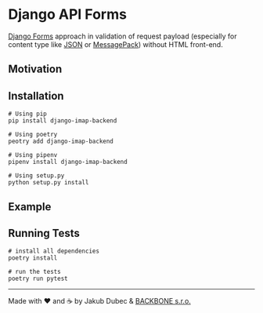 # Django API Forms

[Django Forms](https://docs.djangoproject.com/en/3.0/topics/forms/) approach in validation of request payload
(especially for content type like [JSON](https://www.json.org/) or [MessagePack](https://msgpack.org/))
without HTML front-end.

## Motivation


## Installation

```shell script
# Using pip
pip install django-imap-backend

# Using poetry
peotry add django-imap-backend

# Using pipenv
pipenv install django-imap-backend

# Using setup.py
python setup.py install
```

## Example

## Running Tests

```shell script
# install all dependencies
poetry install

# run the tests
poetry run pytest
```

---
Made with ❤️ and ☕️ by Jakub Dubec & [BACKBONE s.r.o.](https://www.backbone.sk/en/)
